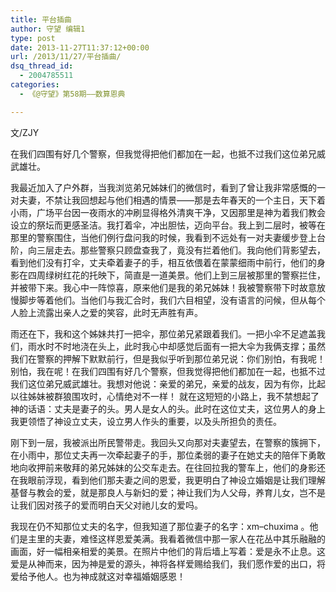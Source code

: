 ```yaml
---
title: 平台插曲
author: 守望 编辑1
type: post
date: 2013-11-27T11:37:12+00:00
url: /2013/11/27/平台插曲/
dsq_thread_id:
  - 2004785511
categories:
  - 《@守望》第58期——数算恩典

---
```

文/ZJY

在我们四围有好几个警察，但我觉得把他们都加在一起，也抵不过我们这位弟兄威武雄壮。<!--more-->

我最近加入了户外群，当我浏览弟兄姊妹们的微信时，看到了曾让我非常感慨的一对夫妻，不禁让我回想起与他们相遇的情景——那是去年春天的一个主日，天下着小雨，广场平台因一夜雨水的冲刷显得格外清爽干净，又因那里是神为着我们教会设立的祭坛而更感圣洁。我打着伞，冲出胆怯，迈向平台。我上到二层时，被等在那里的警察围住，当他们例行盘问我的时候，我看到不远处有一对夫妻缓步登上台阶，向三层走去。那些警察只顾盘查我了，竟没有拦着他们。我向他们背影望去，看到他们没有打伞，丈夫牵着妻子的手，相互依偎着在蒙蒙细雨中前行，他们的身影在四周绿树红花的托映下，简直是一道美景。他们上到三层被那里的警察拦住，并被带下来。我心中一阵惊喜，原来他们是我的弟兄姊妹！我被警察带下时故意放慢脚步等着他们。当他们与我汇合时，我们六目相望，没有语言的问候，但从每个人脸上流露出亲人之爱的笑容，此时无声胜有声。

雨还在下，我和这个姊妹共打一把伞，那位弟兄紧跟着我们。一把小伞不足遮盖我们，雨水时不时地浇在头上，此时我心中却感觉后面有一把大伞为我俩支撑；虽然我们在警察的押解下默默前行，但是我似乎听到那位弟兄说：你们别怕，有我呢！别怕，我在呢！在我们四围有好几个警察，但我觉得把他们都加在一起，也抵不过我们这位弟兄威武雄壮。我想对他说：亲爱的弟兄，亲爱的战友，因为有你，比起以往姊妹被群狼围攻时，心情绝对不一样！ 就在这短短的小路上，我不禁想起了神的话语：丈夫是妻子的头。男人是女人的头。此时在这位丈夫，这位男人的身上我更领悟了神设立丈夫，设立男人作头的重要，以及头所担负的责任。

刚下到一层，我被派出所民警带走。我回头又向那对夫妻望去，在警察的簇拥下，在小雨中，那位丈夫再一次牵起妻子的手，那位柔弱的妻子在她丈夫的陪伴下勇敢地向收押前来敬拜的弟兄姊妹的公交车走去。在往回拉我的警车上，他们的身影还在我眼前浮现，看到他们那夫妻之间的恩爱，我更明白了神设立婚姻是让我们理解基督与教会的爱，就是那良人与新妇的爱；神让我们为人父母，养育儿女，岂不是让我们因对孩子的爱而明白天父对祂儿女的爱吗。

我现在仍不知那位丈夫的名字，但我知道了那位妻子的名字：xm&#8211;chuxima 。他们是主里的夫妻，难怪这样恩爱美满。我看着微信中那一家人在花丛中其乐融融的画面，好一幅相亲相爱的美景。在照片中他们的背后墙上写着：爱是永不止息。这爱是从神而来，因为神是爱的源头，神将各样爱赐给我们，我们愿作爱的出口，将爱给予他人。也为神成就这对幸福婚姻感恩！